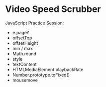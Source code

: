 # Video Speed Scrubber

JavaScript Practice Session:

- e.pageY
- offsetTop
- offsetHeight
- min / max
- Math.round
- style
- textContent
- HTMLMediaElement.playbackRate
- Number.prototype.toFixed()
- mousemove
